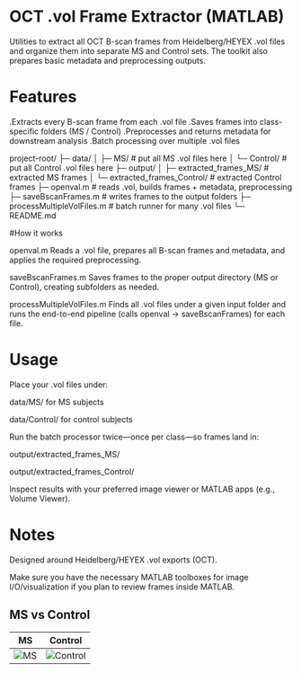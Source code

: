 # OCT .vol Frame Extractor (MATLAB)
Utilities to extract all OCT B-scan frames from Heidelberg/HEYEX .vol files and organize them into separate MS and Control sets. The toolkit also prepares basic metadata and preprocessing outputs.

# Features
.Extracts every B-scan frame from each .vol file
.Saves frames into class-specific folders (MS / Control)
.Preprocesses and returns metadata for downstream analysis
.Batch processing over multiple .vol files

project-root/
  ├─ data/
  │  ├─ MS/           # put all MS .vol files here
  │  └─ Control/      # put all Control .vol files here
  ├─ output/
  │  ├─ extracted_frames_MS/        # extracted MS frames
  │  └─ extracted_frames_Control/   # extracted Control frames
  ├─ openval.m                      # reads .vol, builds frames + metadata, preprocessing
  ├─ saveBscanFrames.m              # writes frames to the output folders
  ├─ processMultipleVolFiles.m      # batch runner for many .vol files
  └─ README.md

#How it works

openval.m
Reads a .vol file, prepares all B-scan frames and metadata, and applies the required preprocessing.

saveBscanFrames.m
Saves frames to the proper output directory (MS or Control), creating subfolders as needed.

processMultipleVolFiles.m
Finds all .vol files under a given input folder and runs the end-to-end pipeline (calls openval → saveBscanFrames) for each file.

# Usage

Place your .vol files under:

data/MS/ for MS subjects

data/Control/ for control subjects

Run the batch processor twice—once per class—so frames land in:

output/extracted_frames_MS/

output/extracted_frames_Control/

Inspect results with your preferred image viewer or MATLAB apps (e.g., Volume Viewer).

# Notes

Designed around Heidelberg/HEYEX .vol exports (OCT).

Make sure you have the necessary MATLAB toolboxes for image I/O/visualization if you plan to review frames inside MATLAB.

## MS vs Control

| MS | Control |
|---|---|
| ![MS](output/extracted_frames_MS/ms01_spectralis_macula_v1_s1_R/ms01_spectralis_macula_v1_s1_R_frame_001.png) | ![Control](output/extracted_frames_Control/hc01_spectralis_macula_v1_s1_R/hc01_spectralis_macula_v1_s1_R_frame_001.png) |

